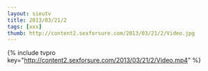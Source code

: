 ```yaml
--- 
layout: sieutv
title: 2013/03/21/2
tags: [xxx]
thumb: http://content2.sexforsure.com/2013/03/21/2/Video.jpg
---
```

{% include tvpro key="http://content2.sexforsure.com/2013/03/21/2/Video.mp4" %} 
